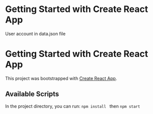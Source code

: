 # Getting Started with Create React App

User account in data.json file

# Getting Started with Create React App

This project was bootstrapped with [Create React App](https://github.com/facebook/create-react-app).

## Available Scripts

In the project directory, you can run:
`npm install ` then `npm start `
